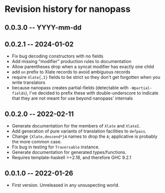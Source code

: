 # Revision history for nanopass

## 0.0.3.0 -- YYYY-mm-dd


## 0.0.2.1 -- 2024-01-02

* Fix bug decoding constructors with no fields
* Add missing "modifier" production rules to documentation
* Allow parentheses drop when a syncat modifier has exactly one child
* add `on` prefix to Xlate records to avoid ambiguous records
* require `Xlate{,I}` fields to be strict so they don't get forgotten when you write translators
* because nanopass creates partial-fields (detectable with `-Wpartial-fields`),
  I've decided to prefix these with double-underscore to indicate that they are not meant for use
  beyond nanopass' internals

## 0.0.2.0 -- 2022-02-11

* Generate documentation for the members of `Xlate` and `XlateI`.
* Add generation of pure variants of translation facilities to `defpass`.
* Change `{Xlate,descend*}A` names to drop the `A`; applicative is probably the more common case.
* Fix bug in testing for `Traversable` instance.
* Generate documentation for generated types/functions.
* Requires template-haskell >=2.18, and therefore GHC 9.2.1

## 0.0.1.0 -- 2022-01-26

* First version. Unreleased in any unsuspecting world.
